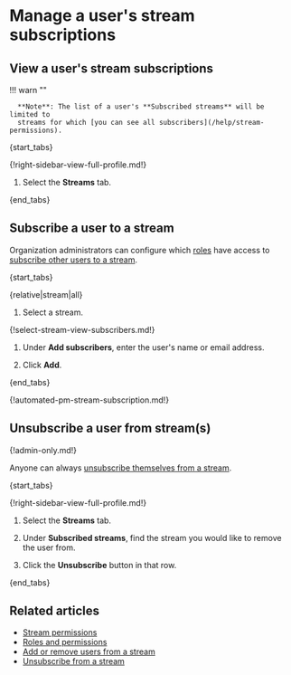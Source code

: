 # Manage a user's stream subscriptions

## View a user's stream subscriptions

!!! warn ""

      **Note**: The list of a user's **Subscribed streams** will be limited to
      streams for which [you can see all subscribers](/help/stream-permissions).

{start_tabs}

{!right-sidebar-view-full-profile.md!}

1. Select the **Streams** tab.

{end_tabs}

## Subscribe a user to a stream

Organization administrators can configure which
[roles](/help/roles-and-permissions) have access to [subscribe
other users to a stream][configure-invites].

{start_tabs}

{relative|stream|all}

1. Select a stream.

{!select-stream-view-subscribers.md!}

1. Under **Add subscribers**, enter the user's name or email address.

1. Click **Add**.

{end_tabs}

{!automated-pm-stream-subscription.md!}

## Unsubscribe a user from stream(s)

{!admin-only.md!}

Anyone can always [unsubscribe themselves from a
stream](/help/unsubscribe-from-a-stream).

{start_tabs}

{!right-sidebar-view-full-profile.md!}

1. Select the **Streams** tab.

1. Under **Subscribed streams**, find the stream you would like
   to remove the user from.

1. Click the **Unsubscribe** button in that row.

{end_tabs}

## Related articles

* [Stream permissions](/help/stream-permissions)
* [Roles and permissions](/help/roles-and-permissions)
* [Add or remove users from a stream](/help/add-or-remove-users-from-a-stream)
* [Unsubscribe from a stream](/help/unsubscribe-from-a-stream)

[configure-invites]: /help/configure-who-can-invite-to-streams
